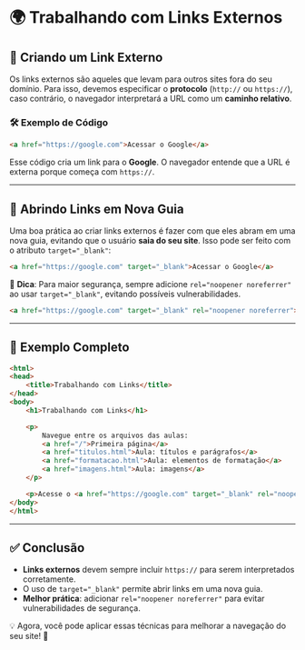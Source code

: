 # 🌍 Trabalhando com Links Externos

## 🔗 Criando um Link Externo
Os links externos são aqueles que levam para outros sites fora do seu domínio. Para isso, devemos especificar o **protocolo** (`http://` ou `https://`), caso contrário, o navegador interpretará a URL como um **caminho relativo**.

### 🛠 Exemplo de Código
```html
<a href="https://google.com">Acessar o Google</a>
```
Esse código cria um link para o **Google**. O navegador entende que a URL é externa porque começa com `https://`.

---

## 📌 Abrindo Links em Nova Guia
Uma boa prática ao criar links externos é fazer com que eles abram em uma nova guia, evitando que o usuário **saia do seu site**. Isso pode ser feito com o atributo `target="_blank"`:

```html
<a href="https://google.com" target="_blank">Acessar o Google</a>
```

🔹 **Dica**: Para maior segurança, sempre adicione `rel="noopener noreferrer"` ao usar `target="_blank"`, evitando possíveis vulnerabilidades.

```html
<a href="https://google.com" target="_blank" rel="noopener noreferrer">Acessar o Google</a>
```

---

## 🌟 Exemplo Completo

```html
<html>
<head>
    <title>Trabalhando com Links</title>
</head>
<body>
    <h1>Trabalhando com Links</h1>

    <p>
        Navegue entre os arquivos das aulas:
        <a href="/">Primeira página</a>
        <a href="titulos.html">Aula: títulos e parágrafos</a>
        <a href="formatacao.html">Aula: elementos de formatação</a>
        <a href="imagens.html">Aula: imagens</a>
    </p>

    <p>Acesse o <a href="https://google.com" target="_blank" rel="noopener noreferrer">Google</a>.</p>
</body>
</html>
```

---

## ✅ Conclusão

- **Links externos** devem sempre incluir `https://` para serem interpretados corretamente.
- O uso de `target="_blank"` permite abrir links em uma nova guia.
- **Melhor prática**: adicionar `rel="noopener noreferrer"` para evitar vulnerabilidades de segurança.

💡 Agora, você pode aplicar essas técnicas para melhorar a navegação do seu site! 🚀

